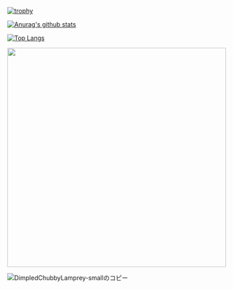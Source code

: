 [![trophy](https://github-profile-trophy.vercel.app/?username=isso-719)](https://github.com/ryo-ma/github-profile-trophy)

[![Anurag's github stats](https://github-status.isso.cc/api?username=isso-719&count_private=true&show_icons=true)](https://github.com/anuraghazra/github-readme-stats)


[![Top Langs](https://github-status.isso.cc/api/top-langs/?username=isso-719&layout=compact&hide=HTML,CSS,MAKEFILE,shell,Jupyter%20Notebook&langs_count=20)](https://github.com/anuraghazra/github-readme-stats)

<a href="https://profile.codersrank.io/user/isso-719/"><img src="https://cr-ss-service.azurewebsites.net/api/ScreenShot?widget=summary&username=isso-719" width="500"></a>

![DimpledChubbyLamprey-smallのコピー](https://user-images.githubusercontent.com/39211268/107172835-b2af1280-6a09-11eb-8421-8bd6fbd358d8.gif)
